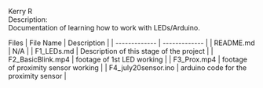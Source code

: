 Kerry R  
Description:    
Documentation of learning how to work with LEDs/Arduino.

Files
| File Name | Description |
| ------------- | ------------- |
| README.md | N/A |
| F1_LEDs.md | Description of this stage of the project |
| F2_BasicBlink.mp4 | footage of 1st LED working  |
| F3_Prox.mp4 | footage of proximity sensor working |
| F4_july20sensor.ino | arduino code for the proximity sensor |

